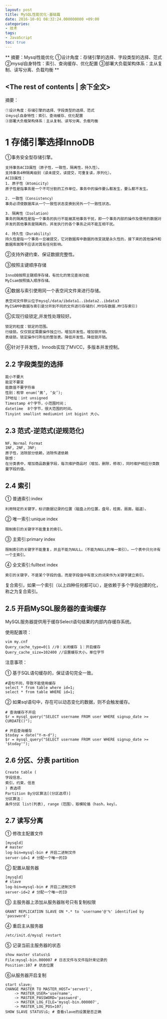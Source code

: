 ```yaml
---
layout: post
title: MySQL性能优化-基础篇
date: 2016-10-01 08:32:24.000000000 +09:00
categories:
- 技术
tags:
- JavaScript
toc: true
---
```

**
摘要：Mysql性能优化 ①设计角度：存储引擎的选择、字段类型的选择、范式 ②mysql自身特性：索引、查询缓存、优化配置 ③部署大负载架构体系：主从复制、读写分离、负载均衡
**
<!-- more -->
<The rest of contents | 余下全文>
---
摘要：
```
①设计角度：存储引擎的选择、字段类型的选择、范式
②mysql自身特性：索引、查询缓存、优化配置
③部署大负载架构体系：主从复制、读写分离、负载均衡
```
# 1 存储引擎选择InnoDB
①事务安全型存储引擎。
```
支持事务ACID属性（原子性，一致性，隔离性，持久性）。
支持事务4种隔离级别（读未提交，读提交，可重复读，序列化）。
ACID属性：
1. 原子性（Atomicity）
原子性是指事务是一个不可分割的工作单位，事务中的操作要么都发生，要么都不发生。

2. 一致性（Consistency）
事务必须使数据库从一个一致性状态变换到另外一个一致性状态。

3. 隔离性（Isolation）
事务的隔离性是指一个事务的执行不能被其他事务干扰，即一个事务内部的操作及使用的数据对并发的其他事务是隔离的，并发执行的各个事务之间不能互相干扰。

4. 持久性（Durability）
持久性是指一个事务一旦被提交，它对数据库中数据的改变就是永久性的，接下来的其他操作和数据库故障不应该对其有任何影响。
```
②支持外键约束、保证数据完整性。

③按照主键顺序存储

```
InnoDB按照主键顺序存储，有优化的常见查询功能
MyIsam按照插入顺序存储。
```
④数据与索引使用同一个表空间文件来进行存储。

```
表空间文件默认位于mysql/data/ibdata1..ibdata2..ibdata3
MyISAM中数据与索引是分开到不同的文件进行存储的(.MYD存数据.MYI存索引)
```
⑤实现行级锁定,并发性处理较好。
```
锁定的粒度：锁定的范围。
行级锁。仅仅锁定需要操作独立行。增加并发性。增加锁开销。
表级锁。锁定操作行所在的整张表。降低并发性。降低锁开销。
```
⑥针对于并发性，Innodb实现了MVCC，多版本并发控制。
## 2.2 字段类型的选择
```
能小不要大
能定不要变
能数值不要字符串
性别：枚举 enum(‘男’, ‘女’);
IP地址：int unsigned
Timestamp 4个字节，小范围时间；
datetime  8个字节，很大范围的时间。
Tinyint smallint mediumint int bigint 大小。
```
## 2.3 范式-逆范式(逆规范化)
```
NF，Normal Format
1NF, 2NF, 3NF;
原子性，消除部分依赖，消除传递依赖
联想：
在分类表中，增加商品数量字段，每次维护商品时（增加，删除，修改），同时维护相应分类数量字段的值。
```
## 2.4 索引
① 普通索引:index

```
利用特定的关键字，标识数据记录的位置（磁盘上的位置，盘号，柱面，扇面，磁道）。
```

② 唯一索引:unique index

```
限制索引的关键字不能重复的索引。

```
③ 主索引:primary index

```
限制索引的关键字不能重复，并且不能为NULL。（不能为NULL的唯一索引）。一个表中只允许有一个主索引。
```
④ 全文索引:fulltext index

```
索引的关键字，不是某个字段的值，而是字段值中有意义的词来作为关键字建立索引。
```

复合索引，如果一个索引（以上四种任何都可以），是依赖于多个字段创建的化，称之为复合索引。

## 2.5 开启MySQL服务器的查询缓存

MySQL服务器提供用于缓存Select语句结果的内部内存缓存系统。

使用配置项：

```
vim my.cnf
Query_cache_type=0|1 //0：关闭缓存 1：开启缓存
Query_cache_size=102400 //设置缓存大小。单位字节
```
注意事项：

① 基于SQL语句缓存的，保证语句完全一致。

```
#语句不同，导致不能使用缓存
select * from table where id=1;
select * from table WHERE id=1;
```
② 如果sql语句中，存在可以动态变化的数据，则不会触发缓存。

```
# 查询缓存不开启
$r = mysql_query("SELECT username FROM user WHERE signup_date >= CURDATE()");

# 开启查询缓存
$today = date("Y-m-d");
$r = mysql_query("SELECT username FROM user WHERE signup_date >= '$today'");
```

## 2.6 分区、分表 partition
```
Create table (
字段信息，
索引，约束，信息
) 表选项
Partition By分区算法[(分区选项)]
分区算法：
条件分区 list(列表), range（范围），取模轮循（hash，key）。
```
## 2.7 读写分离
① 修改主配置文件

```
[mysqld]
# master
log-bin=mysql-bin # 开启二进制文件
server-id=1 # 分配一个唯一的ID
```
② 配置从服务器

```
[mysqld]
# slave
log-bin=mysql-bin # 开启二进制文件
server-id=2 # 分配一个唯一的ID
```

③ 主服务器上添加从服务器账号只有复制权限

```
GRANT REPLICATION SLAVE ON *.* to 'username'@'%' identified by 'password';
```
④ 重启主从服务器

```
/etc/init.d/mysql restart
```

⑤ 记录当前主服务器的状态

```
show master status\G
File:mysql-bin.000007 # 日志文件与文件指针来记录的
Position:107 # 状态位置
```

⑥从服务器开启复制

```
start slave;
CHANGE MASTER TO MASTER_HOST='server1',
    -> MASTER_USER='username',
    -> MASTER_PASSWORD='password',
    -> MASTER_LOG_FILE='mysql-bin.000007',
    -> MASTER_LOG_POS=107;
SHOW SLAVE STATUS\G; # 查看slave的设置是否正确
```

